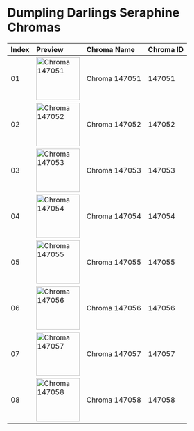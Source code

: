 # Dumpling Darlings Seraphine Chromas

| Index | Preview | Chroma Name | Chroma ID |
|:---|:---|:---|:---|
| 01 | <img src='https://raw.communitydragon.org/latest/plugins/rcp-be-lol-game-data/global/default/v1/champion-chroma-images/147/147051.png' alt='Chroma 147051' width='100'> | Chroma 147051 | 147051 |
| 02 | <img src='https://raw.communitydragon.org/latest/plugins/rcp-be-lol-game-data/global/default/v1/champion-chroma-images/147/147052.png' alt='Chroma 147052' width='100'> | Chroma 147052 | 147052 |
| 03 | <img src='https://raw.communitydragon.org/latest/plugins/rcp-be-lol-game-data/global/default/v1/champion-chroma-images/147/147053.png' alt='Chroma 147053' width='100'> | Chroma 147053 | 147053 |
| 04 | <img src='https://raw.communitydragon.org/latest/plugins/rcp-be-lol-game-data/global/default/v1/champion-chroma-images/147/147054.png' alt='Chroma 147054' width='100'> | Chroma 147054 | 147054 |
| 05 | <img src='https://raw.communitydragon.org/latest/plugins/rcp-be-lol-game-data/global/default/v1/champion-chroma-images/147/147055.png' alt='Chroma 147055' width='100'> | Chroma 147055 | 147055 |
| 06 | <img src='https://raw.communitydragon.org/latest/plugins/rcp-be-lol-game-data/global/default/v1/champion-chroma-images/147/147056.png' alt='Chroma 147056' width='100'> | Chroma 147056 | 147056 |
| 07 | <img src='https://raw.communitydragon.org/latest/plugins/rcp-be-lol-game-data/global/default/v1/champion-chroma-images/147/147057.png' alt='Chroma 147057' width='100'> | Chroma 147057 | 147057 |
| 08 | <img src='https://raw.communitydragon.org/latest/plugins/rcp-be-lol-game-data/global/default/v1/champion-chroma-images/147/147058.png' alt='Chroma 147058' width='100'> | Chroma 147058 | 147058 |
